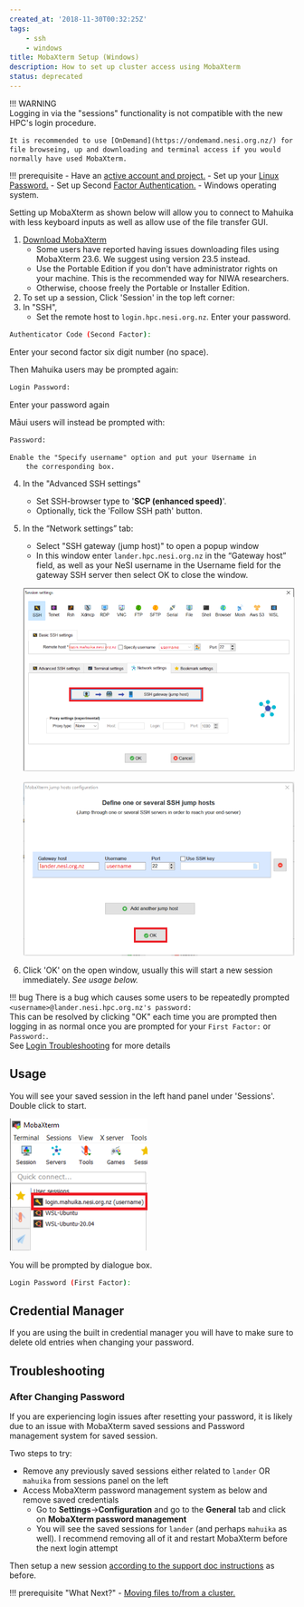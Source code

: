 ```yaml
---
created_at: '2018-11-30T00:32:25Z'
tags: 
    - ssh
    - windows
title: MobaXterm Setup (Windows)
description: How to set up cluster access using MobaXterm
status: deprecated
---
```

!!! WARNING  
    Logging in via the "sessions" functionality is not compatible with the new HPC's login procedure. 
    
    It is recommended to use [OnDemand](https://ondemand.nesi.org.nz/) for file browseing, up and downloading and terminal access if you would normally have used MobaXterm.


!!! prerequisite
     -   Have an [active account and project.](../../Getting_Started/Accounts-Projects_and_Allocations/Creating_a_NeSI_Account_Profile.md)
     -   Set up your [Linux Password.](../../Getting_Started/Accessing_the_HPCs/Setting_Up_and_Resetting_Your_Password.md)
     -   Set up Second [Factor Authentication.](../../Getting_Started/Accessing_the_HPCs/Setting_Up_Two_Factor_Authentication.md)
     -   Windows operating system.

Setting up MobaXterm as shown below will allow you to connect to Mahuika with less keyboard inputs as well as allow use of the file
transfer GUI.

1. [Download MobaXterm](https://mobaxterm.mobatek.net/download-home-edition.html)
    - Some users have reported having issues downloading files using
        MobaXterm 23.6. We suggest using version 23.5 instead.
    - Use the Portable Edition if you don't have administrator rights
        on your machine. This is the recommended way for NIWA
        researchers.
    - Otherwise, choose freely the Portable or Installer Edition.
2. To set up a session, Click 'Session' in the top left corner:
3. In "SSH",
    - Set the remote host to `login.hpc.nesi.org.nz`.
Enter your password.

``` sh
Authenticator Code (Second Factor):
```

Enter your second factor six digit number (no space).

Then Mahuika users may be prompted again:

``` sh
Login Password:
```

Enter your password again

Māui users will instead be prompted with:

``` sh
Password:
```
    Enable the "Specify username" option and put your Username in
        the corresponding box.
4. In the "Advanced SSH settings"
    - Set SSH-browser type to '**SCP (enhanced speed)**'.
    - Optionally, tick the 'Follow SSH path' button.
5. In the “Network settings” tab:
    - Select "SSH gateway (jump host)" to open a popup window
    - In this window enter `lander.hpc.nesi.org.nz` in the “Gateway host”
        field, as well as your NeSI username in the Username field for
        the gateway SSH server then select OK to close the window.

    ![mceclip4.png](../../assets/images/MobaXterm_Setup_Windows.png)

    ![mceclip5.png](../../assets/images/MobaXterm_Setup_Windows_0.png)

6. Click 'OK' on the open window, usually this will start a new session
    immediately. *See usage below.*

!!! bug
    There is a bug which causes some users to be repeatedly prompted
    `<username>@lander.nesi.hpc.org.nz's password:`  
    This can be resolved by clicking "OK" each time you are prompted then
    logging in as normal once you are prompted for your `First Factor:` or
    `Password:`.  
    See [Login Troubleshooting](../../General/FAQs/Login_Troubleshooting.md) for more
    details

## Usage

You will see your saved session in the left hand panel under 'Sessions'.
Double click to start.

![mceclip6.png](../../assets/images/MobaXterm_Setup_Windows_1.png)

You will be prompted by dialogue box.

``` sh
Login Password (First Factor):
```

## Credential Manager

If you are using the built in credential manager you will have to make
sure to delete old entries when changing your password.

## Troubleshooting

### After Changing Password

If you are experiencing login issues after resetting your password, it
is likely due to an issue with MobaXterm saved sessions and Password
management system for saved session.

Two steps to try:

- Remove any previously saved sessions either related to `lander` OR
    `mahuika` from sessions panel on the left
- Access MobaXterm password management system as below and remove
    saved credentials
    - Go to **Settings**-&gt;**Configuration** and go to the
        **General** tab and click on **MobaXterm password management**
    - You will see the saved sessions for `lander` (and perhaps
        `mahuika` as well). I recommend removing all of it and restart
        MobaXterm before the next login attempt

Then setup a new session [according to the support doc instructions](./MobaXterm_Setup_Windows.md)
as before.

!!! prerequisite "What Next?"
     -   [Moving files to/from a cluster.](../../Getting_Started/Next_Steps/Moving_files_to_and_from_the_cluster.md)
